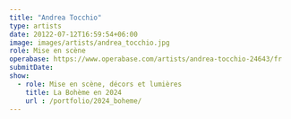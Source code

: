 ```yaml
---
title: "Andrea Tocchio"
type: artists
date: 20122-07-12T16:59:54+06:00
image: images/artists/andrea_tocchio.jpg
role: Mise en scène
operabase: https://www.operabase.com/artists/andrea-tocchio-24643/fr
submitDate: 
show:
  - role: Mise en scène, décors et lumières
    title: La Bohème en 2024
    url : /portfolio/2024_boheme/
---
```





